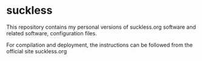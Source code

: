# suckless
This repository contains my personal versions of suckless.org software
and related software, configuration files.

For compilation and deployment, the instructions can be followed from
the official site suckless.org
